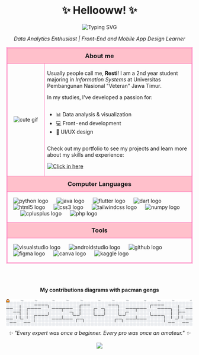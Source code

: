 <div align="center">
  <h1>✨ Hellooww! ✨</h1>
  
  <img src="https://readme-typing-svg.herokuapp.com?font=Press+Start+2P&weight=500&size=36&pause=2000&color=FF69B4&center=true&vCenter=true&width=600&lines=I+am+Resti+Anggraini+🌷;Nice+to+meet+you!;" alt="Typing SVG" />
  
  <p><em>Data Analytics Enthusiast | Front-End and Mobile App Design Learner</em></p>
</div>

<div align="center">
  
  <table style="border: 2px solid rgba(255, 105, 180, 0.5); border-collapse: collapse; width: 100%;" cellpadding="10" cellspacing="0">
    <tr>
      <td colspan="2" style="border: 2px solid rgba(255, 105, 180, 0.5); background-color: #ffc0cb; padding: 10px; text-align: center;">
        <h3 style="margin: 0;">About me</h3>
      </td>
    </tr>
    <tr>
      <td align="center" style="border: 2px solid rgba(255, 105, 180, 0.5);">
        <img height="150" src="https://i.pinimg.com/originals/5e/e0/cb/5ee0cbb531b8fab27efccf073e075965.gif" alt="cute gif" />
      </td>
      <td width="80%" align="left" style="border: 2px solid rgba(255, 105, 180, 0.5);">
        <p>Usually people call me, <strong>Resti</strong>! I am a 2nd year student majoring in <em>Information Systems</em> at Universitas Pembangunan Nasional "Veteran" Jawa Timur.</p>
        
  <p>In my studies, I've developed a passion for:</p>
        <ul style="text-align: left; display: inline-block;">
          <li>📊 Data analysis & visualization</li>
          <li>💻 Front-end development</li>
          <li>🎨 UI/UX design</li>
        </ul>
        
 <p>Check out my portfolio to see my projects and learn more about my skills and experience:</p>
        
   <p align="left">
          <a href="https://spectrum-resolution-3e6.notion.site/Digital-Portfolio-21fd805f6a4a806697b8fa3f1b17b39b?source=copy_link">
            <img src="https://img.shields.io/badge/Click%20in%20here-FF69B4?style=for-the-badge&logo=cursor&logoColor=white" alt="Click in here" />
          </a>
        </p>
      </td>
    </tr>

  <tr>
    <td colspan="2" style="border: 2px solid rgba(255, 105, 180, 0.5); background-color: #ffc0cb; padding: 10px; text-align: center;">
      <h3 style="margin: 0;">Computer Languages</h3>
    </td>
  </tr>
  <tr>
    <td colspan="2" align="left" style="border: 2px solid rgba(255, 105, 180, 0.5); padding: 15px;">
      <img src="https://cdn.jsdelivr.net/gh/devicons/devicon/icons/python/python-original.svg" height="45" alt="python logo" title="Python" />
      <img width="15" />
      <img src="https://cdn.jsdelivr.net/gh/devicons/devicon/icons/java/java-original.svg" height="45" alt="java logo" title="Java" />
      <img width="15" />
      <img src="https://cdn.jsdelivr.net/gh/devicons/devicon/icons/flutter/flutter-original.svg" height="45" alt="flutter logo" title="Flutter" />
      <img width="15" />
      <img src="https://cdn.jsdelivr.net/gh/devicons/devicon/icons/dart/dart-original.svg" height="45" alt="dart logo" title="Dart" />
      <img width="15" />
      <img src="https://cdn.jsdelivr.net/gh/devicons/devicon/icons/html5/html5-original.svg" height="45" alt="html5 logo" title="HTML5" />
      <img width="15" />
      <img src="https://cdn.jsdelivr.net/gh/devicons/devicon/icons/css3/css3-original.svg" height="45" alt="css3 logo" title="CSS3" />
      <img width="15" />
      <img src="https://cdn.simpleicons.org/tailwindcss/06B6D4" height="45" alt="tailwindcss logo" title="TailwindCSS" />
      <img width="15" />
      <img src="https://cdn.simpleicons.org/numpy/013243" height="45" alt="numpy logo" title="NumPy" />
      <img width="15" />
      <img src="https://cdn.jsdelivr.net/gh/devicons/devicon/icons/cplusplus/cplusplus-original.svg" height="45" alt="cplusplus logo" title="C++" />
      <img width="15" />
      <img src="https://cdn.jsdelivr.net/gh/devicons/devicon/icons/php/php-original.svg" height="45" alt="php logo" title="PHP" />
    </td>
  </tr>

  <tr>
    <td colspan="2" style="border: 2px solid rgba(255, 105, 180, 0.5); background-color: #ffc0cb; padding: 10px; text-align: center;">
      <h3 style="margin: 0;">Tools</h3>
    </td>
  </tr>
  <tr>
    <td colspan="2" align="left" style="border: 2px solid rgba(255, 105, 180, 0.5); padding: 15px;">
      <img src="https://cdn.jsdelivr.net/gh/devicons/devicon/icons/visualstudio/visualstudio-plain.svg" height="45" alt="visualstudio logo" title="Visual Studio" />
      <img width="15" />
      <img src="https://cdn.jsdelivr.net/gh/devicons/devicon/icons/androidstudio/androidstudio-original.svg" height="45" alt="androidstudio logo" title="Android Studio" />
      <img width="15" />
      <img src="https://skillicons.dev/icons?i=github" height="45" alt="github logo" title="GitHub" />
      <img width="15" />
      <img src="https://skillicons.dev/icons?i=figma" height="45" alt="figma logo" title="Figma" />
      <img width="15" />
      <img src="https://cdn.simpleicons.org/canva/00C4CC" height="45" alt="canva logo" title="Canva" />
      <img width="15" />
      <img src="https://cdn.simpleicons.org/kaggle/20BEFF" height="45" alt="kaggle logo" title="Kaggle" />
    </td>
  </tr>
  </table>
  
</div>

  <br><br>

<div align="center">  
  <b>My contributions diagrams with pacman gengs</b>
      <br><br>
  <picture>
    <source media="(prefers-color-scheme: dark)" srcset="https://raw.githubusercontent.com/rstiannr/rstiannr/output/pacman-contribution-graph-dark.svg">
    <source media="(prefers-color-scheme: light)" srcset="https://raw.githubusercontent.com/rstiannr/rstiannr/output/pacman-contribution-graph.svg">
    <img alt="pacman contribution graph" src="https://raw.githubusercontent.com/rstiannr/rstiannr/output/pacman-contribution-graph.svg">
  </picture>
  
</div>

<div align="center">
  <em type= bold >✨ "Every expert was once a beginner. Every pro was once an amateur." ✨</em>
    <br><br>
    <img src="https://visitor-badge.laobi.icu/badge?page_id=rstiannr.rstiannr&left_color=deeppink&right_color=darkgrey&left_text=Visitors"/>
</div>
